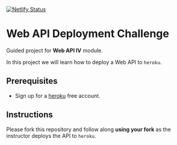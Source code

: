 [![Netlify Status](https://api.netlify.com/api/v1/badges/c870f081-6310-4d0d-a3e7-345be28eb262/deploy-status)](https://app.netlify.com/sites/nostalgic-agnesi-a0cfe5/deploys)

# Web API Deployment Challenge

Guided project for **Web API IV** module.

In this project we will learn how to deploy a Web API to `heroku`.

## Prerequisites

- Sign up for a [heroku](https://www.heroku.com/) free account.

## Instructions

Please fork this repository and follow along **using your fork** as the instructor deploys the API to `heroku`.
